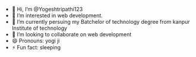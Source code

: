 - 👋 Hi, I’m @Yogeshtripathi123
- 👀 I’m interested in web development.
- 🌱 I’m currently persuing my Batchelor of technology degree from kanpur Institute of technology 
- 💞️ I’m looking to collaborate on web development 
- 😄 Pronouns: yogi ji
- ⚡ Fun fact: sleeping 

<!---
Yogeshtripathi123/Yogeshtripathi123 is a ✨ special ✨ repository because its `README.md` (this file) appears on your GitHub profile.
You can click the Preview link to take a look at your changes.
--->

